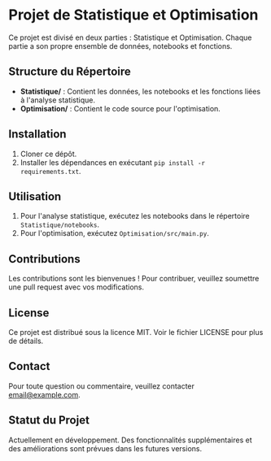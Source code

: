 # Projet de Statistique et Optimisation

Ce projet est divisé en deux parties : Statistique et Optimisation. Chaque partie a son propre ensemble de données, notebooks et fonctions.

## Structure du Répertoire

- **Statistique/** : Contient les données, les notebooks et les fonctions liées à l'analyse statistique.
- **Optimisation/** : Contient le code source pour l'optimisation.

## Installation

1. Cloner ce dépôt.
2. Installer les dépendances en exécutant `pip install -r requirements.txt`.

## Utilisation

1. Pour l'analyse statistique, exécutez les notebooks dans le répertoire `Statistique/notebooks`.
2. Pour l'optimisation, exécutez `Optimisation/src/main.py`.

## Contributions

Les contributions sont les bienvenues ! Pour contribuer, veuillez soumettre une pull request avec vos modifications.

## License

Ce projet est distribué sous la licence MIT. Voir le fichier LICENSE pour plus de détails.

## Contact

Pour toute question ou commentaire, veuillez contacter [email@example.com](mailto:email@example.com).

## Statut du Projet

Actuellement en développement. Des fonctionnalités supplémentaires et des améliorations sont prévues dans les futures versions.
